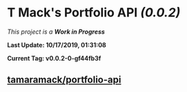 # T Mack's Portfolio API *(0.0.2)*
*This project is a **Work in Progress***

**Last Update: 10/17/2019, 01:31:08**

**Current Tag: v0.0.2-0-gf44fb3f**

## [tamaramack/portfolio-api](https://github.com/tamaramack/portfolio-api)
